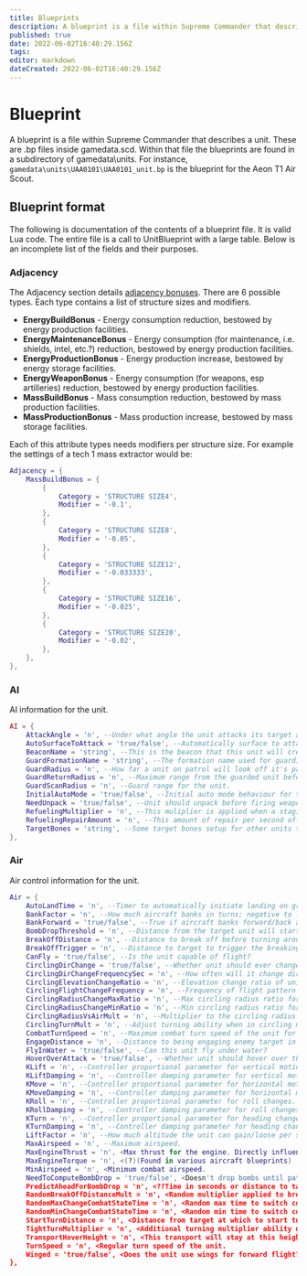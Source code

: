 ```yaml
---
title: Blueprints
description: A blueprint is a file within Supreme Commander that describes a unit
published: true
date: 2022-06-02T16:40:29.156Z
tags: 
editor: markdown
dateCreated: 2022-06-02T16:40:29.156Z
---
```


# Blueprint
A blueprint is a file within Supreme Commander that describes a unit. These are .bp files inside gamedata.scd. Within that file the blueprints are found in a subdirectory of gamedata\units\. For instance, `gamedata\units\UAA0101\UAA0101_unit.bp` is the blueprint for the Aeon T1 Air Scout.

## Blueprint format
The following is documentation of the contents of a blueprint file. It is valid Lua code. The entire file is a call to UnitBlueprint with a large table. Below is an incomplete list of the fields and their purposes.

### Adjacency
The Adjacency section details [adjacency bonuses](/Learning/Adjacency-Bonus). There are 6 possible types. Each type contains a list of structure sizes and modifiers.

- **EnergyBuildBonus** - Energy consumption reduction, bestowed by energy production facilities.
- **EnergyMaintenanceBonus** - Energy consumption (for maintenance, i.e. shields, intel, etc.?) reduction, bestowed by energy production facilities.
- **EnergyProductionBonus** - Energy production increase, bestowed by energy storage facilities.
- **EnergyWeaponBonus** - Energy consumption (for weapons, esp artilleries) reduction, bestowed by energy production facilities.
- **MassBuildBonus** - Mass consumption reduction, bestowed by mass production facilities.
- **MassProductionBonus** - Mass production increase, bestowed by mass storage facilities.

Each of this attribute types needs modifiers per structure size. For example the settings of a tech 1 mass extractor would be:
```lua
Adjacency = {
	MassBuildBonus = {
		{
			Category = 'STRUCTURE SIZE4',
			Modifier = '-0.1',
		},
		{
			Category = 'STRUCTURE SIZE8',
			Modifier = '-0.05',
		},
		{
			Category = 'STRUCTURE SIZE12',
			Modifier = '-0.033333',
		},
		{
			Category = 'STRUCTURE SIZE16',
			Modifier = '-0.025',
		},
		{
			Category = 'STRUCTURE SIZE20',
			Modifier = '-0.02',
		},
	},
},
```

### AI
AI information for the unit.

```lua
AI = {
	AttackAngle = 'n', --Under what angle the unit attacks its target after getting an attack order
	AutoSurfaceToAttack = 'true/false', --Automatically surface to attack ground targets.
	BeaconName = 'string', --This is the beacon that this unit will create under some circumstances.
	GuardFormationName = 'string', --The formation name used for guarding this unit. Known formations: 'GuardFormation'
	GuardRadius = 'n', --How far a unit on patrol will look off it's patrol path to go attack.
	GuardReturnRadius = 'n', --Maximum range from the guarded unit before initiating return.
	GuardScanRadius = 'n', --Guard range for the unit.
	InitialAutoMode = 'true/false', --Initial auto mode behaviour for the unit.
	NeedUnpack = 'true/false', --Unit should unpack before firing weapon.
	RefuelingMultiplier = 'n', --This muliplier is applied when a staging platform is refueling an air unit.
	RefuelingRepairAmount = 'n', --This amount of repair per second offered to refueling air units.
	TargetBones = 'string', --Some target bones setup for other units to aim at instead of the default center pos.
},

```

### Air

Air control information for the unit.

```lua
Air = {
	AutoLandTime = 'n', --Timer to automatically initiate landing on ground if idle.
	BankFactor = 'n', --How much aircraft banks in turns; negative to lean out.
	BankForward = 'true/false', --True if aircraft banks forward/back as well as sideways.
	BombDropThreshold = 'n', --Distance from the target unit will start firing bombs.
	BreakOffDistance = 'n', --Distance to break off before turning around for another attack run.
	BreakOffTrigger = 'n', --Distance to target to trigger the breaking off attack.
	CanFly = 'true/false', --Is the unit capable of flight?
	CirclingDirChange = 'true/false', --Whether unit should ever change flight direction while circling.
	CirclingDirChangeFrequencySec = 'n', --How often will it change direction when it's attack motion is back and forth, like a gunship.
	CirclingElevationChangeRatio = 'n', --Elevation change ratio of unit when circling.
	CirclingFlightChangeFrequency = 'n', --Frequency of flight pattern change for unit.
	CirclingRadiusChangeMaxRatio = 'n', --Max circling radius ratio for unit.
	CirclingRadiusChangeMinRatio = 'n', --Min circling radius ratio for unit.
	CirclingRadiusVsAirMult = 'n', --Multiplier to the circling radius when targeting another air unit.
	CirclingTurnMult = 'n', --Adjust turning ability when in circling mode.
	CombatTurnSpeed = 'n', --Maximum combat turn speed of the unit for special maneuvers.
	EngageDistance = 'n', --Distance to being engaging enemy target in attack task.
	FlyInWater = 'true/false', --Can this unit fly under water?
	HoverOverAttack = 'true/false', --Whether unit should hover over the target directly to attack. (Used for cases like the CZAR)
	KLift = 'n', --Controller proportional parameter for vertical motion.
	KLiftDamping = 'n', --Controller damping parameter for vertical motion
	KMove = 'n', --Controller proportional parameter for horizontal motion.
	KMoveDamping = 'n', --Controller damping parameter for horizontal motion.
	KRoll = 'n', --Controller proportional parameter for roll changes.
	KRollDamping = 'n', --Controller damping parameter for roll changes.
	KTurn = 'n', --Controller proportional parameter for heading changes.
	KTurnDamping = 'n', --Controller damping parameter for heading changes.
	LiftFactor = 'n', --How much altitude the unit can gain/loose per second.
	MaxAirspeed = 'n', --Maximum airspeed.
	MaxEngineThrust = 'n', <Max thrust for the engine. Directly influences speed and acceleration.
	MaxEngineTorque = 'n', <(?)(Found in various aircraft blueprints)
	MinAirspeed = 'n', <Minimum combat airspeed.
	NeedToComputeBombDrop = 'true/false', <Doesn't drop bombs until path is computed?
	PredictAheadForBombDrop = 'n', <??Time in seconds or distance to target??
	RandomBreakOffDistanceMult = 'n', <Random multiplier applied to break off distance for winged aircrafts.
	RandomMaxChangeCombatStateTime = 'n', <Random max time to switch combat state in seconds for winged aircrafts.
	RandomMinChangeCombatStateTime = 'n', <Random min time to switch combat state in seconds for winged aircrafts.
	StartTurnDistance = 'n', <Distance from target at which to start turning to align with it.
	TightTurnMultiplier = 'n', <Additional turning multiplier ability during a tight turn maneuver.
	TransportHoverHeight = 'n', <This transport will stay at this height when picking up and dropping off units.
	TurnSpeed = 'n', <Regular turn speed of the unit.
	Winged = 'true/false', <Does the unit use wings for forward flight?
},
```
